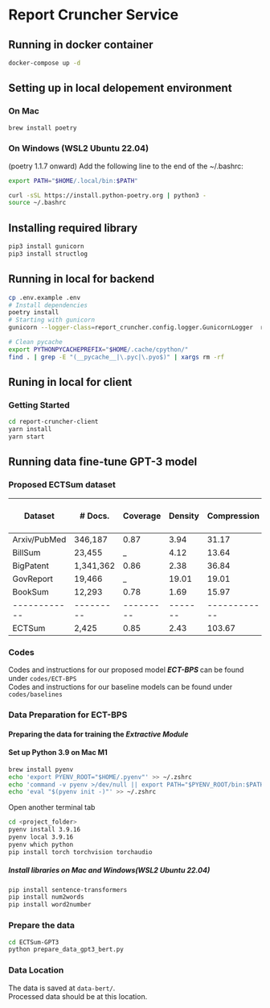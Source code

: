 # Report Cruncher Service

## Running in docker container
```bash
docker-compose up -d
```
## Setting up in local delopement environment
### On Mac
```bash
brew install poetry
```
### On Windows (WSL2 Ubuntu 22.04)
(poetry 1.1.7 onward) 
Add the following line to the end of the ~/.bashrc:
```bash
export PATH="$HOME/.local/bin:$PATH"
```
```bash
curl -sSL https://install.python-poetry.org | python3 -
source ~/.bashrc
```
## Installing required library
```bash
pip3 install gunicorn
pip3 install structlog
```
## Running in local for backend
```bash
cp .env.example .env
# Install dependencies
poetry install
# Starting with gunicorn
gunicorn --logger-class=report_cruncher.config.logger.GunicornLogger  report_cruncher.wsgi:app

# Clean pycache
export PYTHONPYCACHEPREFIX="$HOME/.cache/cpython/"
find . | grep -E "(__pycache__|\.pyc|\.pyo$)" | xargs rm -rf
```

## Runing in local for client

### Getting Started
```bash
cd report-cruncher-client
yarn install
yarn start
```

## Running data fine-tune GPT-3 model
### Proposed ECTSum dataset

|Dataset     | # Docs. | Coverage|Density|Compression | # Tokens Doc.| # Tokens Summary|
|------------|---------|---------|-------|------------|---------|----------|
|Arxiv/PubMed|346,187  | 0.87    |3.94   |  31.17     | 5179.22 |257.44    |
|BillSum     |23,455   |   _     |4.12   |  13.64     | 1813.0  |207.7     |
|BigPatent   |1,341,362| 0.86    |2.38   |  36.84     | 3629.04 |116.67    |
|GovReport   |19,466   |   _     |19.01  |  19.01     | 9409.4  |553.4     |
|BookSum     |12,293   | 0.78    |1.69   |  15.97     | 5101.88 |505.32    |
|------------|---------|---------|-------|------------|---------|----------|
|ECTSum      |2,425    | 0.85    |2.43   | 103.67     | 2916.44 | 49.23    |


### Codes
Codes and instructions for our proposed model <b> <i> ECT-BPS </b> </i> can be found under `codes/ECT-BPS` <br />
Codes and instructions for our baseline models can be found under `codes/baselines`

### Data Preparation for ECT-BPS
#### Preparing the data for training the <i> Extractive Module </i>

#### Set up Python 3.9 on Mac M1
```bash
brew install pyenv
echo 'export PYENV_ROOT="$HOME/.pyenv"' >> ~/.zshrc
echo 'command -v pyenv >/dev/null || export PATH="$PYENV_ROOT/bin:$PATH"' >> ~/.zshrc
echo 'eval "$(pyenv init -)"' >> ~/.zshrc
```

Open another terminal tab

```bash
cd <project_folder>
pyenv install 3.9.16
pyenv local 3.9.16
pyenv which python
pip install torch torchvision torchaudio
```

##### Install libraries on Mac and Windows(WSL2 Ubuntu 22.04)
```bash
pip install sentence-transformers
pip install num2words
pip install word2number
```

### Prepare the data
```bash
cd ECTSum-GPT3
python prepare_data_gpt3_bert.py
```

### Data Location
The data is saved at `data-bert/`. <br/>
Processed data should be at this location.
